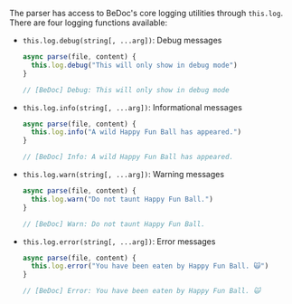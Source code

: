 The parser has access to BeDoc's core logging utilities through `this.log`.
There are four logging functions available:

- `this.log.debug(string[, ...arg])`: Debug messages
  ```javascript
  async parse(file, content) {
    this.log.debug("This will only show in debug mode")
  }

  // [BeDoc] Debug: This will only show in debug mode
  ```
- `this.log.info(string[, ...arg])`: Informational messages
  ```javascript
  async parse(file, content) {
    this.log.info("A wild Happy Fun Ball has appeared.")
  }

  // [BeDoc] Info: A wild Happy Fun Ball has appeared.
  ```
- `this.log.warn(string[, ...arg])`: Warning messages
  ```javascript
  async parse(file, content) {
    this.log.warn("Do not taunt Happy Fun Ball.")
  }

  // [BeDoc] Warn: Do not taunt Happy Fun Ball.
  ```
- `this.log.error(string[, ...arg])`: Error messages
  ```javascript
  async parse(file, content) {
    this.log.error("You have been eaten by Happy Fun Ball. 🙀")
  }

  // [BeDoc] Error: You have been eaten by Happy Fun Ball. 🙀
  ```
